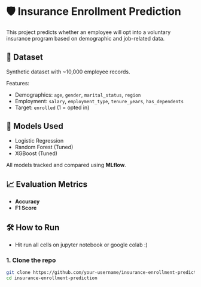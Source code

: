 # 🛡️ Insurance Enrollment Prediction

This project predicts whether an employee will opt into a voluntary insurance program based on demographic and job-related data.

## 📁 Dataset

Synthetic dataset with ~10,000 employee records.

Features:
- Demographics: `age`, `gender`, `marital_status`, `region`
- Employment: `salary`, `employment_type`, `tenure_years`, `has_dependents`
- Target: `enrolled` (1 = opted in)

## 🚀 Models Used

- Logistic Regression
- Random Forest (Tuned)
- XGBoost (Tuned)

All models tracked and compared using **MLflow**.

## 📈 Evaluation Metrics

- **Accuracy**
- **F1 Score**

## 🛠️ How to Run
- Hit run all cells on jupyter notebook or google colab :)

### 1. Clone the repo
```bash
git clone https://github.com/your-username/insurance-enrollment-prediction.git
cd insurance-enrollment-prediction
